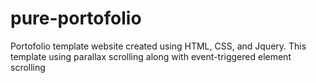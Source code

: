 # pure-portofolio
Portofolio template website created using HTML, CSS, and Jquery. This template using parallax scrolling along with event-triggered element scrolling
